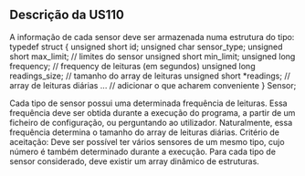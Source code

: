 ## Descrição da US110
A informação de cada sensor deve ser armazenada numa estrutura do tipo:
typedef struct {
    unsigned short id;
    unsigned char sensor_type;
    unsigned short max_limit; // limites do sensor
    unsigned short min_limit;
    unsigned long frequency; // frequency de leituras (em segundos)
    unsigned long readings_size; // tamanho do array de leituras
    unsigned short *readings; // array de leituras diárias
    ... // adicionar o que acharem conveniente
 } Sensor;

Cada tipo de sensor possui uma determinada frequência de leituras. Essa frequência deve ser obtida
durante a execução do programa, a partir de um ficheiro de configuração, ou perguntando ao
utilizador. Naturalmente, essa frequência determina o tamanho do array de leituras diárias.
Critério de aceitação: Deve ser possível ter vários sensores de um mesmo tipo, cujo número é
também determinado durante a execução. Para cada tipo de sensor considerado, deve existir um
array dinâmico de estruturas.
